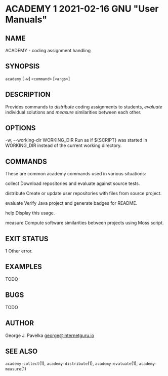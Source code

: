 # ACADEMY 1 2021-02-16 GNU "User Manuals"

## NAME

ACADEMY - coding assignment handling

## SYNOPSIS

`academy` [`-w`] `<command>` [`<args>`]

## DESCRIPTION

Provides commands to _distribute_ coding assignments to students, _evaluate_ individual solutions and _measure_ similarities between each other.

## OPTIONS

-w, --working-dir WORKING_DIR
       Run as if ${SCRIPT} was started in WORKING_DIR instead of the current working directory.

## COMMANDS

These are common academy commands used in various situations:

collect
       Download repositories and evaluate against source tests.

distribute
       Create or update user repositories with files from source project.

evaluate
       Verify Java project and generate badges for README.

help
       Display this usage.

measure
       Compute software similarities between projects using Moss script.

## EXIT STATUS

1      Other error.

## EXAMPLES

TODO

## BUGS

TODO

## AUTHOR

George J. Pavelka <george@internetguru.io>

## SEE ALSO

`academy-collect`(1), `academy-distribute`(1), `academy-evaluate`(1), `academy-measure`(1)
